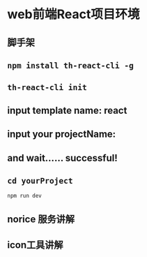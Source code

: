 # web前端React项目环境
## 脚手架
`npm install th-react-cli -g`
----
`th-react-cli init`
----
input template name: react
----
input your projectName:
----
and wait…… successful!
----
`cd yourProject`
----
`npm run dev`
## norice 服务讲解
## icon工具讲解
